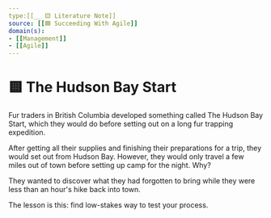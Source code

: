 ```yaml
---
type:[[__ 🟨 Literature Note]]
source: [[🟦 Succeeding With Agile]]
domain(s):
- [[Management]]
- [[Agile]]
---
```


# 🟨 The Hudson Bay Start

Fur traders in British Columbia developed something called The Hudson Bay Start, which they would do before setting out on a long fur trapping expedition.

After getting all their supplies and finishing their preparations for a trip, they would set out from Hudson Bay. However, they would only travel a few miles out of town before setting up camp for the night. Why?

They wanted to discover what they had forgotten to bring while they were less than an hour's hike back into town.

The lesson is this: find low-stakes way to test your process.